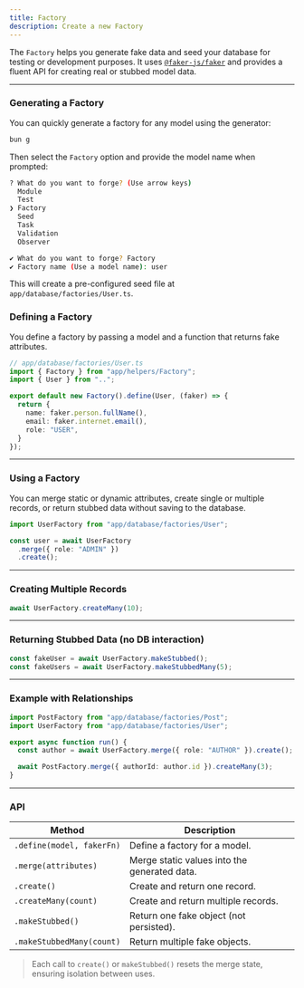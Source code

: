 ```yaml
---
title: Factory
description: Create a new Factory
---
```


The `Factory` helps you generate fake data and seed your database for testing or development purposes. It uses [`@faker-js/faker`](https://github.com/faker-js/faker) and provides a fluent API for creating real or stubbed model data.

---

### Generating a Factory
You can quickly generate a factory for any model using the generator:

```bash
bun g
```

Then select the `Factory` option and provide the model name when prompted:

```bash
? What do you want to forge? (Use arrow keys)
  Module
  Test
❯ Factory
  Seed
  Task
  Validation
  Observer

✔ What do you want to forge? Factory
✔ Factory name (Use a model name): user
```

This will create a pre-configured seed file at `app/database/factories/User.ts`.

### Defining a Factory

You define a factory by passing a model and a function that returns fake attributes.

```ts
// app/database/factories/User.ts
import { Factory } from "app/helpers/Factory";
import { User } from "..";

export default new Factory().define(User, (faker) => {
  return {
    name: faker.person.fullName(),
    email: faker.internet.email(),
    role: "USER",
  }
});
```

---

### Using a Factory

You can merge static or dynamic attributes, create single or multiple records, or return stubbed data without saving to the database.

```ts
import UserFactory from "app/database/factories/User";

const user = await UserFactory
  .merge({ role: "ADMIN" })
  .create();
```

---

### Creating Multiple Records

```ts
await UserFactory.createMany(10);
```

---

### Returning Stubbed Data (no DB interaction)

```ts
const fakeUser = await UserFactory.makeStubbed();
const fakeUsers = await UserFactory.makeStubbedMany(5);
```

---

### Example with Relationships

```ts
import PostFactory from "app/database/factories/Post";
import UserFactory from "app/database/factories/User";

export async function run() {
  const author = await UserFactory.merge({ role: "AUTHOR" }).create();

  await PostFactory.merge({ authorId: author.id }).createMany(3);
}
```

---

### API

| Method              | Description |
|---------------------|-------------|
| `.define(model, fakerFn)`     | Define a factory for a model. |
| `.merge(attributes)`          | Merge static values into the generated data. |
| `.create()`                  | Create and return one record. |
| `.createMany(count)`         | Create and return multiple records. |
| `.makeStubbed()`             | Return one fake object (not persisted). |
| `.makeStubbedMany(count)`    | Return multiple fake objects. |

> Each call to `create()` or `makeStubbed()` resets the merge state, ensuring isolation between uses.
